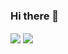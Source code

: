 ### Hi there 👋
<img align="center" src="https://github-readme-stats.vercel.app/api/top-langs/?username=genego-dev&theme=dark" />
<img align="center" src="https://github-readme-stats.vercel.app/api/top-langs/?username=genego-dev&theme=dark" />



<!--
**genego-dev/genego-dev** is a ✨ _special_ ✨ repository because its `README.md` (this file) appears on your GitHub profile.

Here are some ideas to get you started:

- 🔭 I’m currently working on ...
- 🌱 I’m currently learning ...
- 👯 I’m looking to collaborate on ...
- 🤔 I’m looking for help with ...
- 💬 Ask me about ...
- 📫 How to reach me: ...
- 😄 Pronouns: ...
- ⚡ Fun fact: ...
-->
